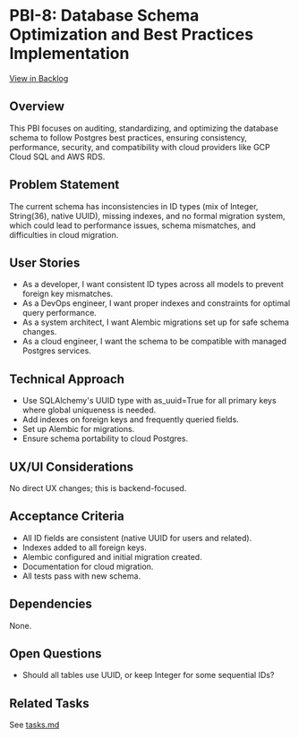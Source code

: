 # PBI-8: Database Schema Optimization and Best Practices Implementation

[View in Backlog](../backlog.md#user-content-PBI-8)

## Overview

This PBI focuses on auditing, standardizing, and optimizing the database schema to follow Postgres best practices, ensuring consistency, performance, security, and compatibility with cloud providers like GCP Cloud SQL and AWS RDS.

## Problem Statement

The current schema has inconsistencies in ID types (mix of Integer, String(36), native UUID), missing indexes, and no formal migration system, which could lead to performance issues, schema mismatches, and difficulties in cloud migration.

## User Stories

- As a developer, I want consistent ID types across all models to prevent foreign key mismatches.
- As a DevOps engineer, I want proper indexes and constraints for optimal query performance.
- As a system architect, I want Alembic migrations set up for safe schema changes.
- As a cloud engineer, I want the schema to be compatible with managed Postgres services.

## Technical Approach

- Use SQLAlchemy's UUID type with as_uuid=True for all primary keys where global uniqueness is needed.
- Add indexes on foreign keys and frequently queried fields.
- Set up Alembic for migrations.
- Ensure schema portability to cloud Postgres.

## UX/UI Considerations

No direct UX changes; this is backend-focused.

## Acceptance Criteria

- All ID fields are consistent (native UUID for users and related).
- Indexes added to all foreign keys.
- Alembic configured and initial migration created.
- Documentation for cloud migration.
- All tests pass with new schema.

## Dependencies

None.

## Open Questions

- Should all tables use UUID, or keep Integer for some sequential IDs?

## Related Tasks

See [tasks.md](./tasks.md) 